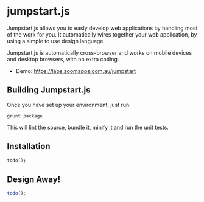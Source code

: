 # jumpstart.js #

Jumpstart.js allows you to easly develop web applications by handling most of the work for you. It automatically wires together your web application, by using a simple to use design language.

Jumpstart.js is automatically cross-browser and works on mobile devices and desktop browsers, with no extra coding.

* Demo: https://labs.zoomapps.com.au/jumpstart

Building Jumpstart.js
---------
Once you have set up your environment, just run:

    grunt package

This will lint the source, bundle it, minify it and run the unit tests.

Installation
---------

```html
todo();
```

Design Away!
---------

```javascript
todo();
```
